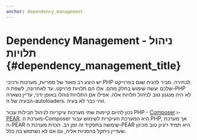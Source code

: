 ```yaml
---
anchor: dependency_management
---
```


# Dependency Management - ניהול תלויות {#dependency_management_title}

יש היצע רב מאוד של ספריות, מערכות ורכיבי PHP לבחירה. סביר להניח שגם בפרוייקט שלכם יעשה שימוש בחלק מהם.
אלו הם תלויות פרויקט. עד לאחרונה, לשפת ה-PHP לא היה מנגנון טוב לניהול תלויות אלה. אפילו אם התלויות נוהלו
באופן ידני, עדיין נשארה הבעיה של ה-autoloaders.
זוהי כבר לא בעיה.

נכון להיום קיימות שתי מערכות עיקריות לניהול חבילות עבור PHP - [Composer] ו-[PEAR].
מערכת ה-Composer היא המערכת העיקרית לשימוש עבור PHP, אך מערכת ה-PEAR שימשה בתפקיד זה זמן רב. הכרת מערכת
ה-PEAR היא תמיד רעיון טוב מכיוון שעדיין ניתקל בהפניות אליה, גם אם לא נשתמש בה כלל.

[Composer]: /#composer_and_packagist
[PEAR]: /#pear